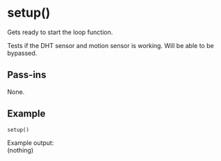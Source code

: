 # setup()
Gets ready to start the loop function.

Tests if the DHT sensor and motion sensor is working. Will be able to be bypassed.

## Pass-ins
None.

## Example
`setup()`

Example output:  
(nothing)

